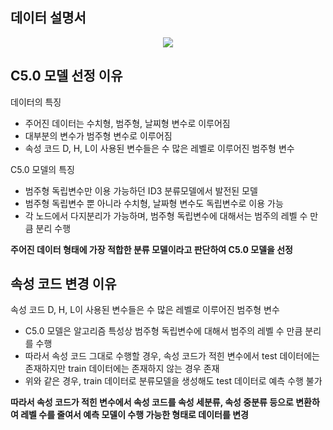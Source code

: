 데이터 설명서
-------------
<p align="center"> <img src = https://user-images.githubusercontent.com/62368250/151518033-0ecbf395-821f-46c5-aedf-372c5465e776.png>

C5.0 모델 선정 이유
-------------
데이터의 특징
* 주어진 데이터는 수치형, 범주형, 날찌형 변수로 이루어짐
* 대부분의 변수가 범주형 변수로 이루어짐
* 속성 코드 D, H, L이 사용된 변수들은 수 많은 레벨로 이루어진 범주형 변수

C5.0 모델의 특징
* 범주형 독립변수만 이용 가능하던 ID3 분류모델에서 발전된 모델
* 범주형 독립변수 뿐 아니라 수치형, 날짜형 변수도 독립변수로 이용 가능
* 각 노드에서 다지분리가 가능하며, 범주형 독립변수에 대해서는 범주의 레벨 수 만큼 분리 수행
  
**주어진 데이터 형태에 가장 적합한 분류 모델이라고 판단하여 C5.0 모델을 선정**


속성 코드 변경 이유
--------------
속성 코드 D, H, L이 사용된 변수들은 수 많은 레벨로 이루어진 범주형 변수
* C5.0 모델은  알고리즘 특성상 범주형 독립변수에 대해서 범주의 레벨 수 만큼 분리를 수행
* 따라서 속성 코드 그대로 수행할 경우, 속성 코드가 적힌 변수에서 test 데이터에는 존재하지만 train 데이터에는 존재하지 않는 경우 존재
* 위와 같은 경우, train 데이터로 분류모델을 생성해도 test 데이터로 예측 수행 불가

**따라서 속성 코드가 적힌 변수에서 속성 코드를 속성 세분류, 속성 중분류 등으로 변환하여 레벨 수를 줄여서 예측 모델이 수행 가능한 형태로 데이터를 변경**
  
